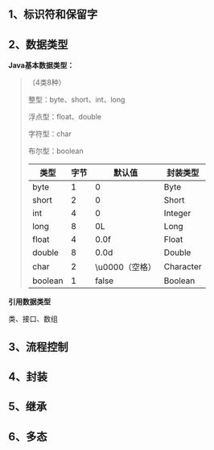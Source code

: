 ## 1、标识符和保留字



## 2、数据类型

**Java基本数据类型：**

> （4类8种）
>
> 整型：byte、short、int、long
>
> 浮点型：float、double
>
> 字符型：char
>
> 布尔型：boolean
>
> | 类型    | 字节 | 默认值         | 封装类型  |
> | ------- | ---- | -------------- | --------- |
> | byte    | 1    | 0              | Byte      |
> | short   | 2    | 0              | Short     |
> | int     | 4    | 0              | Integer   |
> | long    | 8    | 0L             | Long      |
> | float   | 4    | 0.0f           | Float     |
> | double  | 8    | 0.0d           | Double    |
> | char    | 2    | \u0000（空格） | Character |
> | boolean | 1    | false          | Boolean   |
>

**引用数据类型**

类、接口、数组

## 3、流程控制



## 4、封装



## 5、继承



## 6、多态



